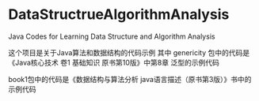 # DataStructrueAlgorithmAnalysis
Java Codes for Learning Data Structure and Algorithm Analysis

这个项目是关于Java算法和数据结构的代码示例
其中
genericity 包中的代码是《Java核心技术 卷1 基础知识 原书第10版》中第8章 泛型的示例代码

book1包中的代码是《数据结构与算法分析 java语言描述（原书第3版）》书中的示例代码


